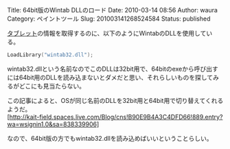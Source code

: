 Title: 64bit版のWintab DLLのロード
Date: 2010-03-14 08:56
Author: waura
Category: ペイントツール
Slug: 201003141268524584
Status: published

[タブレット](http://d.hatena.ne.jp/keyword/%A5%BF%A5%D6%A5%EC%A5%C3%A5%C8)の情報を取得するのに、以下のようにWintabのDLLを使用している。

```cpp
LoadLibrary("wintab32.dll");
```

wintab32.dllという名前なのでこのDLLは32bit用で、64bitのexeから呼び出すには64bit用のDLLを読み込まないとダメだと思い、それらしいものを探してみるがどこにも見当たらない。

この記事によると、OSが同じ名前のDLLを32bit用と64bit用で切り替えてくれるようだ。  
[http://kait-field.spaces.live.com/Blog/cns!B90E9B4A3C4DFD66!889.entry?wa=wsignin1.0&sa=838339906]

なので、64bit版の方でもwintab32.dllを読み込めばいいということらしい。
